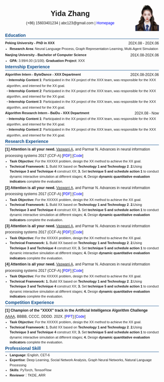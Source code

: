 <style>
  body {
    font-family: "Calibri", sans-serif;
  }

  .section-title {
    font-weight: bold;
    color: #104E8B;
    margin: 3px 0 3px;
  }

  .divider {
    border-top: 1px solid #104E8B;
    margin-bottom: 4px;
  }

  .flex {
    display: flex;
    justify-content: space-between;
    align-items: center;
  }

  .education{
    display: flex; 
    justify-content: space-between; 
    font-size: 12px;
    line-height: 1.7;
  }
  
  .time{
    text-align: right;
    font-size: 12px;
    line-height: 1.7;
  }

  .subcontent{
    font-size: 11px; 
    margin-left:5px;
    margin-top:-2px;
    line-height: 1.7;
  }
  .item {
    font-size: 12px;
    margin-bottom: 5px;
  }

    .highlight {
    font-weight: bold;
    font-size: 11px;
  }

  .papertitle{
    font-size: 12px;
    line-height: 1.7;
  }

  .researchcontent{
    font-size: 11px; 
    margin-left:5px;
    margin-top:-2px;
    line-height: 1.7;
  }

  .ulstyle{
    padding-left: 10px; 
    margin-top: 2px; 
    margin-bottom: 2px; 
    line-height: 1.5;
  }
</style>

<div class = "flex">
  <div style="text-align: center; flex-grow: 1;">
    <div style="font-size: 24px; font-weight: bold; margin-bottom: 10px;">Yida Zhang</div>
    <div style="font-size: 12px;">
      (+86) 15603401234 | abc123@gmail.com |  <a href="" target="_blank" style="color: blue; text-decoration: none;">Homepage</a>
    </div>
  </div>
  <div>
    <img src="image/R.jpg" height="93" alt="R's Photo">
  </div>
</div>


<div class = "section-title">Education</div>
<div  class="divider"></div>

<div class = "education">
<div class="highlight">
  Peking University - PhD in XXX
</div>
<div class="time">
  202X.08 - 202X.06
</div>
</div>

<div class = "subcontent">
    <ul class="ulstyle">
        <li><b>Research Area</b>: Neural Language Process, Graph Representation Learning, Multi-Agent Simulation</li>
    </ul>
</div>


<div class = "education">
<div class="highlight">
  Nanjing University -  Bachelor of Computer Science
</div>
<div class="time">
  201X.08-202X.06
</div>
</div>
<div class = "subcontent">
    <ul class="ulstyle">
        <li><b>GPA</b>: 3.99/4.00 (1/100). <b>Graduation Project</b>: XXX</li>
    </ul>
</div>

<div class = "section-title">Internship Experience</div>
<div  class="divider"></div>

<div class = "education">
<div class="highlight">
  Algorithm Intern - ByteDance - XXX Department
</div>
<div class="time">
  202X.08-202X.06
</div>
</div>
<div class = "subcontent">
  <b> <span style="color: gray;">•</span> Internship Content 1</b>: Participated in the XX project of the XXX team, was responsible for the XXX algorithm, and interned for the XX goal.
</div>

<div class = "subcontent">
  <b> <span style="color: gray;">•</span> Internship Content 2</b>: Participated in the XX project of the XXX team, was responsible for the XXX algorithm, and interned for the XX goal.
</div>

<div class = "subcontent">
  <b> <span style="color: gray;">•</span> Internship Content 3</b>: Participated in the XX project of the XXX team, was responsible for the XXX algorithm, and interned for the XX goal.
</div>

<div class = "education">
<div class="highlight">
  Algorithm Research Intern - BaiDu - XXX Department
</div>
<div class="time">
  202X.08 - Now
</div>
</div>
<div class = "subcontent">
  <b> <span style="color: gray;">•</span> Internship Content 1</b>: Participated in the XX project of the XXX team, was responsible for the XXX algorithm, and interned for the XX goal.
</div>

<div class = "subcontent">
  <b> <span style="color: gray;">•</span> Internship Content 2</b>: Participated in the XX project of the XXX team, was responsible for the XXX algorithm, and interned for the XX goal.
</div>


<div class = "section-title">Research Experience</div>

<div class="divider"></div>

<div class="papertitle">
    <b>[1] Attention is all your need.</b> <u>Vaswani A</u>, and Parmar N. Advances in neural information processing systems 2017 (CCF-A) [<a href="" target="_blank" style="color: blue; text-decoration: none;">PDF</a>] [<a href="" target="_blank" style="color: blue; text-decoration: none;">Code</a>] 
  </div>


<div class = "researchcontent">
    <ul class = "ulstyle">
    <li><b>Task Objective: </b> For the XXXXX problem, design the XX method to achieve the XX goal.</li>
    <li><b>Technical Framework: </b> <b>1.</b> Build XX based on <b> Technology 1 and Technology 2</b>. <b>2.</b>Using <b> Technique 3 and Technique 4 </b> construct XX;  <b>3.</b> Set <b>technique 5 and schedule action 1</b> to conduct dynamic interactive simulation at different stages; <b>4.</b> Design <b> dynamic quantitative evaluation indicators </b> complete the evaluation.</li>
    </ul>
    
</div>


<div class="papertitle">
    <b>[2] Attention is all your need.</b> <u>Vaswani A</u>, and Parmar N. Advances in neural information processing systems 2017 (CCF-A) [<a href="" target="_blank" style="color: blue; text-decoration: none;">PDF</a>] [<a href="" target="_blank" style="color: blue; text-decoration: none;">Code</a>] 
  </div>


<div class = "researchcontent">
    <ul class = "ulstyle">
    <li><b>Task Objective: </b> For the XXXXX problem, design the XX method to achieve the XX goal.</li>
    <li><b>Technical Framework: </b> <b>1.</b> Build XX based on <b> Technology 1 and Technology 2</b>. <b>2.</b>Using <b> Technique 3 and Technique 4 </b> construct XX;  <b>3.</b> Set <b>technique 5 and schedule action 1</b> to conduct dynamic interactive simulation at different stages; <b>4.</b> Design <b> dynamic quantitative evaluation indicators </b> complete the evaluation.</li>
    </ul>
    
</div>


<div class="papertitle">
    <b>[3] Attention is all your need.</b> <u>Vaswani A</u>, and Parmar N. Advances in neural information processing systems 2017 (CCF-A) [<a href="" target="_blank" style="color: blue; text-decoration: none;">PDF</a>] [<a href="" target="_blank" style="color: blue; text-decoration: none;">Code</a>] 
  </div>


<div class = "researchcontent">
    <ul class = "ulstyle">
    <li><b>Task Objective: </b> For the XXXXX problem, design the XX method to achieve the XX goal.</li>
    <li><b>Technical Framework: </b> <b>1.</b> Build XX based on <b> Technology 1 and Technology 2</b>. <b>2.</b>Using <b> Technique 3 and Technique 4 </b> construct XX;  <b>3.</b> Set <b>technique 5 and schedule action 1</b> to conduct dynamic interactive simulation at different stages; <b>4.</b> Design <b> dynamic quantitative evaluation indicators </b> complete the evaluation.</li>
    </ul>
    
</div>

<div class="papertitle">
    <b>[4] Attention is all your need.</b> <u>Vaswani A</u>, and Parmar N. Advances in neural information processing systems 2017 (CCF-A) [<a href="" target="_blank" style="color: blue; text-decoration: none;">PDF</a>] [<a href="" target="_blank" style="color: blue; text-decoration: none;">Code</a>] 
  </div>


<div class = "researchcontent">
    <ul class = "ulstyle">
    <li><b>Task Objective: </b> For the XXXXX problem, design the XX method to achieve the XX goal.</li>
    <li><b>Technical Framework: </b> <b>1.</b> Build XX based on <b> Technology 1 and Technology 2</b>. <b>2.</b>Using <b> Technique 3 and Technique 4 </b> construct XX;  <b>3.</b> Set <b>technique 5 and schedule action 1</b> to conduct dynamic interactive simulation at different stages; <b>4.</b> Design <b> dynamic quantitative evaluation indicators </b> complete the evaluation.</li>
    </ul>
    
</div>


<div class = "section-title">Competition Experience</div>
<div class="divider"></div>

<div class="papertitle">
    <b>[1] Champion of the "XXXX" track in the Artificial Intelligence Algorithm Challenge</b> <u>AAAA</u>, BBBB, CCCC, DDDD. 202X. [<a href="" target="_blank" style="color: blue; text-decoration: none;">PPT</a>]  [<a href="" target="_blank" style="color: blue; text-decoration: none;">Code</a>] 
  </div>

<div class = "researchcontent">
    <ul class = "ulstyle">
    <li><b>Task Objective: </b> For the XXXXX problem, design the XX method to achieve the XX goal.</li>
    <li><b>Technical Framework: </b> <b>1.</b> Build XX based on <b> Technology 1 and Technology 2</b>. <b>2.</b>Using <b> Technique 3 and Technique 4 </b> construct XX;  <b>3.</b> Set <b>technique 5 and schedule action 1</b> to conduct dynamic interactive simulation at different stages; <b>4.</b> Design <b> dynamic quantitative evaluation indicators </b> complete the evaluation.</li>
    </ul>
    
</div>

<div class = "section-title">Professional Skill</div>
<div class="divider"></div>

<div class = "researchcontent">
    <ul class = "ulstyle">
        <li><b>Language</b>: English, CET-6</li>
        <li><b>Expertise</b>: Deep Learning, Social Network Analysis, Graph Neural Networks, Natural Language Processing</li>
        <li><b>Skills</b>: PyTorch, TensorFlow</li>
        <li><b>Reviewer</b>：TKDE, ARR</li>
    </ul>
</div>